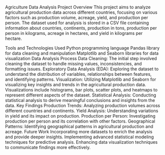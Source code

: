 Agriculture Data Analysis Project
Overview
This project aims to analyze agricultural production data across different countries, focusing on various factors such as production volume, acreage, yield, and production per person. The dataset used for analysis is stored in a CSV file containing information about countries, continents, production in tons, production per person in kilograms, acreage in hectares, and yield in kilograms per hectare.

Tools and Technologies Used
Python programming language
Pandas library for data cleaning and manipulation
Matplotlib and Seaborn libraries for data visualization
Data Analysis Process
Data Cleaning: The initial step involved cleaning the dataset to handle missing values, inconsistencies, and formatting issues.
Exploratory Data Analysis (EDA): Exploring the dataset to understand the distribution of variables, relationships between features, and identifying patterns.
Visualization: Utilizing Matplotlib and Seaborn for visualizing key insights and trends in the agricultural production data. Visualizations include histograms, bar plots, scatter plots, and heatmaps to represent different aspects of the dataset.
Statistical Analysis: Conducting statistical analysis to derive meaningful conclusions and insights from the data.
Key Findings
Production Trends: Analyzing production volumes across different countries and continents.
Yield Analysis: Understanding variations in yield and its impact on production.
Production per Person: Investigating production per person and its correlation with other factors.
Geographical Patterns: Identifying geographical patterns in agricultural production and acreage.
Future Work
Incorporating more datasets to enrich the analysis and provide deeper insights.
Implementing advanced statistical modeling techniques for predictive analysis.
Enhancing data visualization techniques to communicate findings more effectively.
